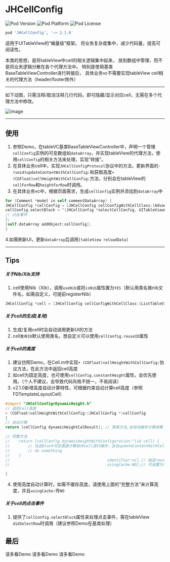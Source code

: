 # JHCellConfig

![Pod Version](https://img.shields.io/cocoapods/v/JHCellConfig.svg?style=flat)
![Pod Platform](https://img.shields.io/cocoapods/p/JHCellConfig.svg?style=flat)
![Pod License](https://img.shields.io/cocoapods/l/JHCellConfig.svg?style=flat)

```ruby
pod 'JHCellConfig', '~> 2.1.0'
```

适用于UITableView的“蝇量级”框架。
将业务复杂度集中，减少代码量，提高可阅读性。

本类的思想，是将tableView中cell的相关逻辑集中起来，
放到数组中管理，而不是将业务逻辑分散在各个代理方法中。
特别是使用基类BaseTableViewController进行转接后，
具体业务vc不需要实现tableView cell相关的代理方法（header/footer除外）

----

如下动图，只需注释/取消注释几行代码，即可隐藏/显示对应cell，无需在多个代理方法中修改。

![image](https://github.com/JC-Hu/JHCellConfig/blob/master/123.gif)

----
## 使用
1. 参照Demo，在tableVC基类BaseTableViewController中，声明一个管理`cellConfig`实例的可变数组如`dataArray`，并实现tableView的代理方法，使用`cellConfig`的相关方法来处理，实现“转接”。
2. 在具体业务cell中，实现`JHCellConfigProtocol`协议中的方法，更新界面的`-(void)updateContentWithCellConfig:`和获取高度`+(CGFloat)cellHeightWithCellConfig:`方法，分别会在tableView的`cellForRow`和`heightForRow`时调用。
3. 在具体业务vc中，根据页面需求，生成`cellConfig`实例并添加到`dataArray`中

```objective-c
for (Comment *model in self.commentDataArray) {
JHCellConfig *cellConfig = [JHCellConfig cellConfigWithCellClass:[AdvanceCommentCell class] dataModel:model];
cellConfig.selectBlock = ^(JHCellConfig *selectCellConfig, UITableViewCell *selectCell) {
// 点击事件
};
[self.dataArray addObject:cellConfig];
}
```
4.如需刷新UI，更新`dataArray`后调用`[tableView reloadData]`


----
## Tips
##### 关于Nib/Xib支持
1. cell使用Nib（Xib），调用`useNib`或将`isNib`属性置为`YES`（默认用类名做nib文件名，如需自定义，可提前registerNib）

```objective-c
JHCellConfig *cell = [JHCellConfig cellConfigWithCellClass:[ListTableViewCell class] dataModel:model].useNib;
```


##### 关于cell的生成(复用)
1. 生成/复用cell时会自动调用更新UI的方法
2. cell`重用ID`默认使用类名，想自定义可以使用`cellConfig.reuseID`属性

##### 关于cell的高度
1. 建议仿照Demo，在Cell.m中实现`+ (CGFloat)cellHeightWithCellConfig:`协议方法，在此方法中返回cell高度
2. 如cell为固定高度，也可使用`cellConfig.constantHeight`属性，会优先使用。（个人不建议，会导致代码风格不统一，不易阅读）
3. v2.1.0新增高度自动计算特性，可根据约束自动计算cell高度（参照FDTemplateLayoutCell）

```objective-c
#import "JHCellConfig+DynamicHeight.h"
// 返回cell高度
+ (CGFloat)cellHeightWithCellConfig:(JHCellConfig *)cellConfig
{
// 自动计算
return [cellConfig dynamicHeightCalResult]; // 简易方法,会自动缓存计算结果

// 完整方法
//    return [cellConfig dynamicHeightWithConfiguration:^(id cell) {
//        // 在此block可在高度计算前对cell进行操作，会在updateContentWithCellConfig:后执行
//        // do something
//    }
//                                           identifier:nil // 指定reuseId，默认为cell类名
//                                           usingCache:NO];// 可设置为不缓存计算结果

}
```
4. 使用高度自动计算时，如需不缓存高度，请使用上面的“完整方法”来计算高度，并且`usingCache:`传`NO`

##### 关于cell的点击事件
1. 提供了`cellConfig.selectBlock`属性来处理点击事件，需在tableView `didSelectRow`时调用（建议参照Demo在基类处理）

## 最后
请多看Demo
请多看Demo
请多看Demo

